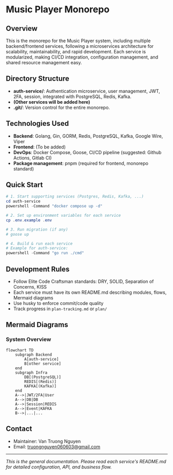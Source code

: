 # Music Player Monorepo

## Overview

This is the monorepo for the Music Player system, including multiple backend/frontend services, following a microservices architecture for scalability, maintainability, and rapid development. Each service is modularized, making CI/CD integration, configuration management, and shared resource management easy.

## Directory Structure

- **auth-service/**: Authentication microservice, user management, JWT, 2FA, session, integrated with PostgreSQL, Redis, Kafka.
- **(Other services will be added here)**
- **.git/**: Version control for the entire monorepo.

## Technologies Used

- **Backend**: Golang, Gin, GORM, Redis, PostgreSQL, Kafka, Google Wire, Viper
- **Frontend**: (To be added)
- **DevOps**: Docker Compose, Goose, CI/CD pipeline (suggested: Github Actions, Gitlab CI)
- **Package management**: pnpm (required for frontend, monorepo standard)

## Quick Start

```powershell
# 1. Start supporting services (Postgres, Redis, Kafka, ...)
cd auth-service
powershell -Command "docker compose up -d"

# 2. Set up environment variables for each service
cp .env.example .env

# 3. Run migration (if any)
# goose up

# 4. Build & run each service
# Example for auth-service:
powershell -Command "go run ./cmd"
```

## Development Rules

- Follow Elite Code Craftsman standards: DRY, SOLID, Separation of Concerns, KISS
- Each service must have its own README.md describing modules, flows, Mermaid diagrams
- Use husky to enforce commit/code quality
- Track progress in `plan-tracking.md` or `plan/`

## Mermaid Diagrams

### System Overview

```mermaid
flowchart TD
    subgraph Backend
        A[auth-service]
        B[other service]
    end
    subgraph Infra
        DB[(PostgreSQL)]
        REDIS[(Redis)]
        KAFKA[(Kafka)]
    end
    A-->|JWT/2FA|User
    A-->|DB|DB
    A-->|Session|REDIS
    A-->|Event|KAFKA
    B-->|...|...
```

## Contact

- Maintainer: Van Truong Nguyen
- Email: truongnguyen060603@gmail.com

---

_This is the general documentation. Please read each service's README.md for detailed configuration, API, and business flow._
